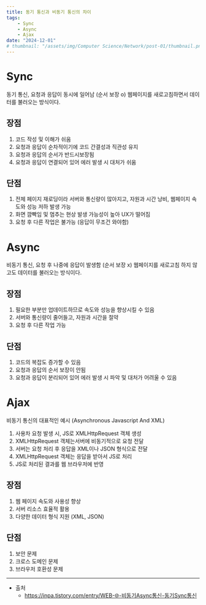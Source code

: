 ```yaml
---
title: 동기 통신과 비동기 통신의 차이
tags:
    - Sync
    - Async
    - Ajax
date: "2024-12-01"
# thumbnail: "/assets/img/Computer Science/Network/post-01/thumbnail.png"
---
```


# Sync
동기 통신, 요청과 응답이 동시에 일어남 (순서 보장 o)
웹페이지를 새로고침하면서 데이터를 불러오는 방식이다.

## 장점
1. 코드 작성 및 이해가 쉬움
2. 요청과 응답이 순차적이기에 코드 간결성과 직관성 유지
3. 요청과 응답의 순서가 반드시보장됨
4. 요청과 응답이 연결되어 있어 에러 발생 시 대처가 쉬움

## 단점
1. 전체 페이지 재로딩이라 서버와 통신량이 많아지고, 자원과 시간 낭비, 웹페이지 속도와 성능 저하 발생 가능
2. 화면 깜빡임 및 멈추는 현상 발생 가능성이 높아 UX가 떨어짐
3. 요청 후 다른 작업은 불가능 (응답이 무조건 와야함)

# Async
비동기 통신, 요청 후 나중에 응답이 발생함 (순서 보장 x)
웹페이지를 새로고침 하지 않고도 데이터를 불러오는 방식이다.

## 장점
1. 필요한 부분만 업데이트하므로 속도와 성능을 향상시킬 수 있음
2. 서버와 통신량이 줄어들고, 자원과 시간을 절약
3. 요청 후 다른 작업 가능

## 단점
1. 코드의 복잡도 증가할 수 있음
2. 요청과 응답의 순서 보장이 안됨
3. 요청과 응답이 분리되어 있어 에러 발생 시 파악 및 대처가 어려울 수 있음

# Ajax
비동기 통신의 대표적인 예시 (Asynchronous Javascript And XML)
1. 사용차 요청 발생 시, JS로 XMLHttpRequest 객체 생성
2. XMLHttpRequest 객체는서버에 비동기적으로 요청 전달
3. 서버는 요청 처리 후 응답을 XML이나 JSON 형식으로 전달
4. XMLHttpRequest 객체는 응답을 받아서 JS로 처리
5. JS로 처리된 결과를 웹 브라우저에 반영

## 장점
1. 웹 페이지 속도와 사용성 향상
2. 서버 리소스 효율적 활용
3. 다양한 데이터 형식 지원 (XML, JSON)

## 단점
1. 보안 문제
2. 크로스 도메인 문제
3. 브라우저 호환성 문제

---

- 출처
  - <https://inpa.tistory.com/entry/WEB-🌐-비동기Async통신-동기Sync통신>